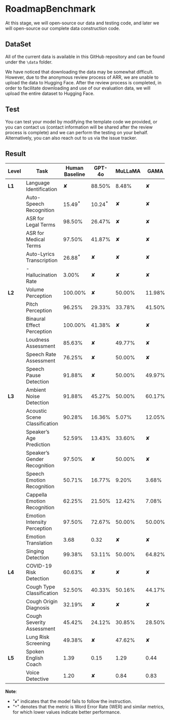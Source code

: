 # RoadmapBenchmark

At this stage, we will open-source our data and testing code, and later we will open-source our complete data construction code.

## DataSet

All of the current data is available in this GitHub repository and can be found under the `\data` folder.

We have noticed that downloading the data may be somewhat difficult. However, due to the anonymous review process of ARR, we are unable to upload the data to Hugging Face. After the review process is completed, in order to facilitate downloading and use of our evaluation data, we will upload the entire dataset to Hugging Face.

## Test

You can test your model by modifying the template code we provided, or you can contact us (contact information will be shared after the review process is complete) and we can perform the testing on your behalf. Alternatively, you can also reach out to us via the issue tracker.

## 

## Result

| **Level** | **Task**                     | **Human Baseline** | **GPT-4o** | **MuLLaMA** | **GAMA** | **SALMONN** | **Qwen2-Audio** |
|-----------|------------------------------|--------------------|------------|-------------|----------|-------------|-----------------|
| **L1**    | Language Identification       | ✘                  | 88.50%     | 8.48%       | ✘        | 35.17%      | 96.44%          |
|           | Auto-Speech Recognition       | 15.49$^*$          | 10.24$^*$  | ✘           | ✘        | 5.45$^*$    | 4.63$^*$        |
|           | ASR for Legal Terms           | 98.50%             | 26.47%     | ✘           | ✘        | ✘           | 81.04%          |
|           | ASR for Medical Terms         | 97.50%             | 41.87%     | ✘           | ✘        | ✘           | 53.86%          |
|           | Auto-Lyrics Transcription     | 26.88$^*$          | ✘          | ✘           | ✘        | 77.12$^*$   | 32.48$^*$       |
|           | - Hallucination Rate          | 3.00%              | ✘          | ✘           | ✘        | 29.26%      | 38.21%          |
| **L2**    | Volume Perception             | 100.00%            | ✘          | 50.00%      | 11.98%   | 53.22%      | 48.96%          |
|           | Pitch Perception              | 96.25%             | 29.33%     | 33.78%      | 41.50%   | 50.00%      | 50.00%          |
|           | Binaural Effect Perception    | 100.00%            | 41.38%     | ✘           | ✘        | 49.88%      | ✘               |
|           | Loudness Assessment           | 85.63%             | ✘          | 49.77%      | ✘        | ✘           | 50.13%          |
|           | Speech Rate Assessment        | 76.25%             | ✘          | 50.00%      | ✘        | ✘           | 44.93%          |
|           | Speech Pause Detection        | 91.88%             | ✘          | 50.00%      | 49.97%   | ✘           | 51.70%          |
| **L3**    | Ambient Noise Detection       | 91.88%             | 45.27%     | 50.00%      | 60.17%   | 49.88%      | 50.00%          |
|           | Acoustic Scene Classification | 90.28%             | 16.36%     | 5.07%       | 12.05%   | 20.74%      | 27.67%          |
|           | Speaker’s Age Prediction      | 52.59%             | 13.43%     | 33.60%      | ✘        | 36.87%      | 38.55%          |
|           | Speaker’s Gender Recognition  | 97.50%             | ✘          | 50.00%      | ✘        | 48.12%      | 79.60%          |
|           | Speech Emotion Recognition    | 50.71%             | 16.77%     | 9.20%       | 3.68%    | 10.93%      | 79.51%          |
|           | Cappella Emotion Recognition  | 62.25%             | 21.50%     | 12.42%      | 7.08%    | 14.62%      | 62.38%          |
|           | Emotion Intensity Perception  | 97.50%             | 72.67%     | 50.00%      | 50.00%   | 49.29%      | 50.00%          |
|           | Emotion Translation | 3.68               | 0.32       | ✘           | ✘        | 0.27        | 0.31            |
|           | Singing Detection             | 99.38%             | 53.11%     | 50.00%      | 64.82%   | 56.47%      | 50.22%          |
| **L4**    | COVID-19 Risk Detection       | 60.63%             | ✘          | ✘           | ✘        | 50.00%      | 14.17%          |
|           | Cough Type Classification     | 52.50%             | 40.33%     | 50.16%      | 44.17%   | 49.17%      | 43.39%          |
|           | Cough Origin Diagnosis        | 32.19%             | ✘          | ✘           | ✘        | 4.01%       | 25.65%          |
|           | Cough Severity Assessment     | 45.42%             | 24.12%     | 30.85%      | 28.50%   | 38.24%      | 33.86%          |
|           | Lung Risk Screening           | 49.38%             | ✘          | 47.62%      | ✘        | ✘           | 50.16%          |
| **L5**    | Spoken English Coach| 1.39               | 0.15       | 1.29        | 0.44     | 0.48        | 0.54            |
|           | Voice Detective    | 1.20               | ✘          | 0.84        | 0.83     | 0.86        | 1.24            |

**Note**:
- "`✘`" indicates that the model fails to follow the instruction.
- "`*`" denotes that the metric is Word Error Rate (WER) and similar metrics, for which lower values indicate better performance.

